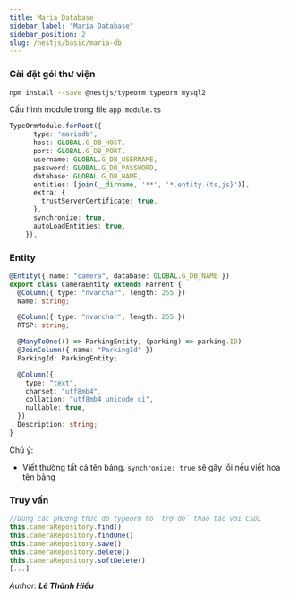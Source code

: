 ```yaml
---
title: Maria Database
sidebar_label: "Maria Database"
sidebar_position: 2
slug: /nestjs/basic/maria-db
---
```


### Cài đặt gói thư viện

```bash
npm install --save @nestjs/typeorm typeorm mysql2
```

Cấu hình module trong file `app.module.ts`

```ts
TypeOrmModule.forRoot({
      type: 'mariadb',
      host: GLOBAL.G_DB_HOST,
      port: GLOBAL.G_DB_PORT,
      username: GLOBAL.G_DB_USERNAME,
      password: GLOBAL.G_DB_PASSWORD,
      database: GLOBAL.G_DB_NAME,
      entities: [join(__dirname, '**', '*.entity.{ts,js}')],
      extra: {
        trustServerCertificate: true,
      },
      synchronize: true,
      autoLoadEntities: true,
    }),
```

### Entity

```ts
@Entity({ name: "camera", database: GLOBAL.G_DB_NAME })
export class CameraEntity extends Parrent {
  @Column({ type: "nvarchar", length: 255 })
  Name: string;

  @Column({ type: "nvarchar", length: 255 })
  RTSP: string;

  @ManyToOne(() => ParkingEntity, (parking) => parking.ID)
  @JoinColumn({ name: "ParkingId" })
  ParkingId: ParkingEntity;

  @Column({
    type: "text",
    charset: "utf8mb4",
    collation: "utf8mb4_unicode_ci",
    nullable: true,
  })
  Description: string;
}
```

Chú ý:

- Viết thường tất cả tên bảng. `synchronize: true` sẽ gây lỗi nếu viết hoa tên bảng

### Truy vấn

```ts
//Dùng các phương thức do typeorm hỗ trợ để thao tác với CSDL
this.cameraRepository.find()
this.cameraRepository.findOne()
this.cameraRepository.save()
this.cameraRepository.delete()
this.cameraRepository.softDelete()
[...]
```

<div class="text-right">

_Author: **Lê Thành Hiếu**_

</div>

